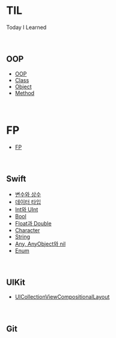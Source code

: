 # TIL
Today I Learned
<br><br><br>

## OOP
* [OOP](https://github.com/jihoooo97/TIL/blob/main/OOP/OOP.md)
* [Class](https://github.com/jihoooo97/TIL/blob/main/OOP/Class.md)
* [Object](https://github.com/jihoooo97/TIL/blob/main/OOP/Object.md)
* [Method](https://github.com/jihoooo97/TIL/blob/main/OOP/Method.md)
<br><br><br>

# FP
* [FP](https://github.com/jihoooo97/TIL/blob/main/FP/FP.md)
<br><br><br>

## Swift
* [변수와 상수](https://github.com/jihoooo97/TIL/blob/main/Swift/변수와%20상수.md)
* [데이터 타입](https://github.com/jihoooo97/TIL/blob/main/Swift/Type/Type.md)
* [Int와 UInt](https://github.com/jihoooo97/TIL/blob/main/Swift/Type/Int와%20UInt.md)
* [Bool](https://github.com/jihoooo97/TIL/blob/main/Swift/Type/Bool.md)
* [Float과 Double](https://github.com/jihoooo97/TIL/blob/main/Swift/Type/Float과%20Double.md)
* [Character](https://github.com/jihoooo97/TIL/blob/main/Swift/Type/Character.md)
* [String](https://github.com/jihoooo97/TIL/blob/main/Swift/Type/String.md)
* [Any, AnyObject와 nil](https://github.com/jihoooo97/TIL/blob/main/Swift/Type/Any,%20AnyObject와%20nil.md)
* [Enum]()
<br><br><br>

## UIKit
* [UICollectionViewCompositionalLayout](https://github.com/jihoooo97/TIL/blob/main/UIKit/UICollectionViewCompositionalLayout.md)
<br><br><br>

## Git
